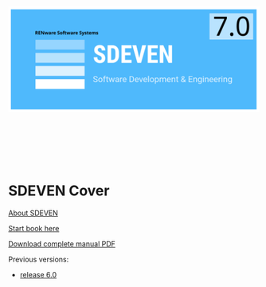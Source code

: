 
![sdeven_logo](pictures/SDEVEN_logo.svg)

<br><br><br><br><br>



# SDEVEN Cover



[About SDEVEN](About_SDEVEN.md)

[Start book here](SDEVEN.00_INDEX.md)

[Download complete manual PDF](./pdfs/print_page.html/print_page.pdf)

Previous versions:

* [release 6.0](v_0.6/index.html)



